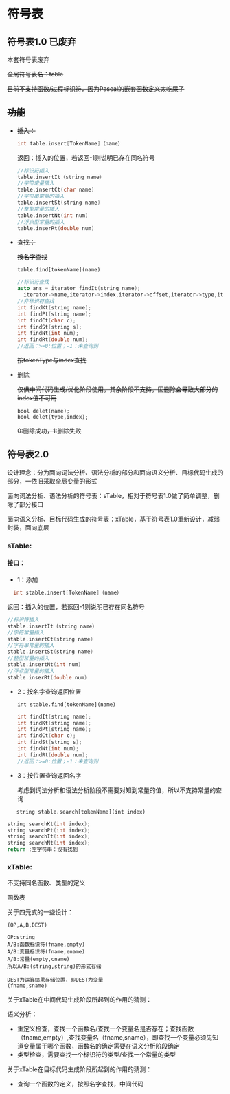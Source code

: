 # 符号表

## 符号表1.0 已废弃

本套符号表废弃

~~全局符号表名：table~~

~~目前不支持函数/过程标识符，因为Pascal的嵌套函数定义太吃屎了~~

## ~~功能~~

- ~~插入：~~

  ```c++
  int table.insert[TokenName]（name）
  ```

  [ TokenName]:token类型名

  返回：插入的位置，若返回-1则说明已存在同名符号

  ```c++
  //标识符插入
  table.insertIt（string name）
  //字符常量插入
  table.insertCt(char name)
  //字符串常量的插入
  table.insertSt(string name)
  //整型常量的插入
  table.insertNt(int num)
  //浮点型常量的插入
  table.inserRt(double num)
  ```

- ~~查找：~~

  ~~按名字查找~~

  ```
  table.find[tokenName](name)
  ```

  ```c++
  //标识符查找
  auto ans = iterator findIt(string name);
  	iterator->name,iterator->index,iterator->offset,iterator->type,iterator->kind,(待添加)
  //非标识符查找
  int findKt(string name);
  int findPt(string name);
  int findCt(char c);
  int findSt(string s);
  int findNt(int num);
  int findRt(double num);
  //返回：>=0:位置；-1：未查询到
  ```

  ~~按tokenType与index查找~~

  

  

- ~~删除~~

  ~~仅供中间代码生成/优化阶段使用，其余阶段不支持，因删除会导致大部分的index值不可用~~

  ```
  bool delet(name);
  bool delet(type,index);
  ```

  ~~0:删除成功，1:删除失败~~

## 符号表2.0

设计理念：分为面向词法分析、语法分析的部分和面向语义分析、目标代码生成的部分，一依旧采取全局变量的形式

面向词法分析、语法分析的符号表：sTable，相对于符号表1.0做了简单调整，删除了部分接口

面向语义分析、目标代码生成的符号表：xTable，基于符号表1.0重新设计，减弱封装，面向底层

### sTable:

#### 接口：

- 1：添加
```c++
  int stable.insert[TokenName]（name）
```

[ TokenName]:token类型名

  返回：插入的位置，若返回-1则说明已存在同名符号

  ```c++
  //标识符插入
  stable.insertIt（string name）
  //字符常量插入
  stable.insertCt(string name)
  //字符串常量的插入
  stable.insertSt(string name)
  //整型常量的插入
  stable.insertNt(int num)
  //浮点型常量的插入
  stable.inserRt(double num)
  ```


- 2：按名字查询返回位置

   ```
   int stable.find[tokenName](name)
   ```

    ```c++
    int findIt(string name);
    int findKt(string name);
    int findPt(string name);
    int findCt(char c);
    int findSt(string s);
    int findNt(int num);
    int findRt(double num);
    //返回：>=0:位置；-1：未查询到
    ```

- 3：按位置查询返回名字

   考虑到词法分析和语法分析阶段不需要对知到常量的值，所以不支持常量的查询

 ```
    string stable.search[tokenName](int index)
 ```

```c++
string searchKt(int index);
string searchPt(int index);
string searchIt(int index);
string searchNt(int index);
return :空字符串：没有找到
```



### xTable:

不支持同名函数、类型的定义

函数表



关于四元式的一些设计：

```
(OP,A,B,DEST)

OP:string
A/B:函数标识符(fname,empty)		
A/B:变量标识符(fname,ename)
A/B:常量(empty,cname)
所以A/B:(string,string)的形式存储

DEST为运算结果存储位置，即DEST为变量
(fname,sname)
```

关于xTable在中间代码生成阶段所起到的作用的猜测：

语义分析：

- 重定义检查，查找一个函数名/查找一个变量名是否存在；查找函数（fname,empty）,查找变量名（fname,sname），即查找一个变量必须先知道变量属于哪个函数，函数名的确定需要在语义分析阶段确定
- 类型检查，需要查找一个标识符的类型/查找一个常量的类型

关于xTable在目标代码生成阶段所起到的作用的猜测：

- 查询一个函数的定义，按照名字查找，中间代码

